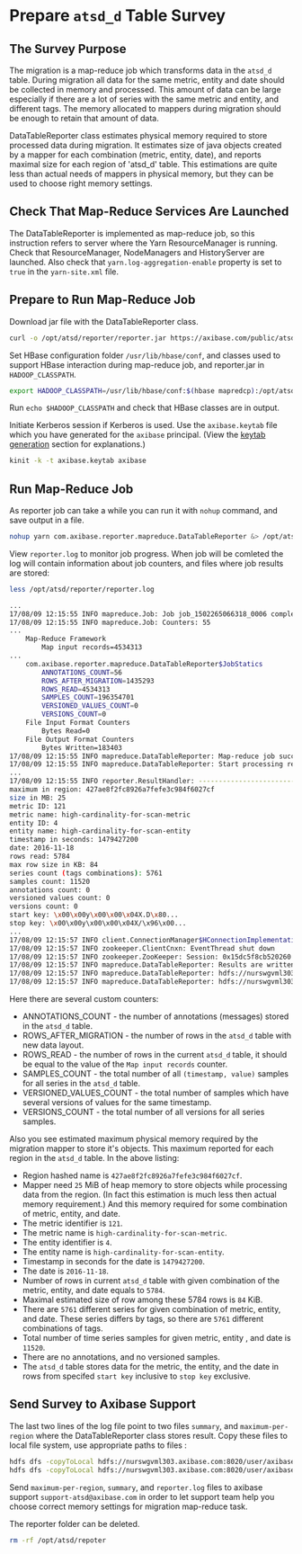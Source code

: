 # Prepare `atsd_d` Table Survey

## The Survey Purpose 
The migration is a map-reduce job which transforms data in the `atsd_d` table. During migration all data for the same metric, entity and date should be collected in memory and processed. This amount of data can be large especially if there are a lot of series with the same metric and entity, and different tags. The memory allocated to mappers during migration should be enough to retain that amount of data. 

DataTableReporter class estimates physical memory required to store processed data during migration. 
It estimates size of java objects created by a mapper for each combination (metric, entity, date), and reports maximal size for each region of 'atsd_d' table. This estimations are quite less than actual needs of mappers in physical memory, but they can be used to choose right memory settings.

## Check That Map-Reduce Services Are Launched

The DataTableReporter is implemented as map-reduce job, so this instruction refers to server where the Yarn ResourceManager is running. Check that ResourceManager, NodeManagers and HistoryServer are launched. 
Also check that `yarn.log-aggregation-enable` property is set to `true` in the `yarn-site.xml` file.

## Prepare to Run Map-Reduce Job
Download jar file with the DataTableReporter class.

```sh
curl -o /opt/atsd/reporter/reporter.jar https://axibase.com/public/atsd-125-migration/reporter.jar
```

Set HBase configuration folder `/usr/lib/hbase/conf`, and classes used to support HBase interaction during map-reduce job, and reporter.jar in `HADOOP_CLASSPATH`.

```sh
export HADOOP_CLASSPATH=/usr/lib/hbase/conf:$(hbase mapredcp):/opt/atsd/reporter/reporter.jar
```

Run `echo $HADOOP_CLASSPATH` and check that HBase classes are in output.

Initiate Kerberos session if Kerberos is used. Use the `axibase.keytab` file which you have generated for the `axibase` principal. (View the [keytab generation](../../installation/cloudera.md#generate-keytab-file-for-axibase-principal) section for explanations.)

```sh
kinit -k -t axibase.keytab axibase
```

## Run Map-Reduce Job
As reporter job can take a while you can run it with `nohup` command, and save output in a file.

```sh
nohup yarn com.axibase.reporter.mapreduce.DataTableReporter &> /opt/atsd/reporter/reporter.log &
```

View `reporter.log` to monitor job progress. When job will be comleted the log will contain information about job counters, and files where job results are stored:

```sh
less /opt/atsd/reporter/reporter.log
``` 

```sh
...
17/08/09 12:15:55 INFO mapreduce.Job: Job job_1502265066318_0006 completed successfully
17/08/09 12:15:55 INFO mapreduce.Job: Counters: 55
...
	Map-Reduce Framework
		Map input records=4534313
...
	com.axibase.reporter.mapreduce.DataTableReporter$JobStatics
		ANNOTATIONS_COUNT=56
		ROWS_AFTER_MIGRATION=1435293
		ROWS_READ=4534313
		SAMPLES_COUNT=196354701
		VERSIONED_VALUES_COUNT=0
		VERSIONS_COUNT=0
	File Input Format Counters
		Bytes Read=0
	File Output Format Counters
		Bytes Written=183403
17/08/09 12:15:55 INFO mapreduce.DataTableReporter: Map-reduce job success!
17/08/09 12:15:55 INFO mapreduce.DataTableReporter: Start processing results of the map-reduce jab.
...
17/08/09 12:15:55 INFO reporter.ResultHandler: ---------------------------------
maximum in region: 427ae8f2fc8926a7fefe3c984f6027cf
size in MB: 25
metric ID: 121
metric name: high-cardinality-for-scan-metric
entity ID: 4
entity name: high-cardinality-for-scan-entity
timestamp in seconds: 1479427200
date: 2016-11-18
rows read: 5784
max row size in KB: 84
series count (tags combinations): 5761
samples count: 11520
annotations count: 0
versioned values count: 0
versions count: 0
start key: \x00\x00y\x00\x00\x04X.D\x80...
stop key: \x00\x00y\x00\x00\x04X/\x96\x00...
...
17/08/09 12:15:57 INFO client.ConnectionManager$HConnectionImplementation: Closing zookeeper sessionid=0x15dc5f8cb520260
17/08/09 12:15:57 INFO zookeeper.ClientCnxn: EventThread shut down
17/08/09 12:15:57 INFO zookeeper.ZooKeeper: Session: 0x15dc5f8cb520260 closed
17/08/09 12:15:57 INFO mapreduce.DataTableReporter: Results are written to files:
17/08/09 12:15:57 INFO mapreduce.DataTableReporter: hdfs://nurswgvml303.axibase.com:8020/user/axibase/data_table_report/000009/summary
17/08/09 12:15:57 INFO mapreduce.DataTableReporter: hdfs://nurswgvml303.axibase.com:8020/user/axibase/data_table_report/000009/maximum-per-region
```

Here there are several custom counters:

* ANNOTATIONS_COUNT - the number of annotations (messages) stored in the `atsd_d` table.
* ROWS_AFTER_MIGRATION - the number of rows in the `atsd_d` table with new data layout. 
* ROWS_READ - the number of rows in the current `atsd_d` table, it should be equal to the value of the  `Map input records` counter.
* SAMPLES_COUNT - the total number of all `(timestamp, value)` samples for all series in the `atsd_d` table.
* VERSIONED_VALUES_COUNT - the total number of samples which have several versions of values for the same timestamp.
* VERSIONS_COUNT - the total number of all versions for all series samples.

Also you see estimated maximum physical memory required by the migration mapper to store it's objects. This maximum reported for each region in the `atsd_d` table. In the above listing:

* Region hashed name is `427ae8f2fc8926a7fefe3c984f6027cf`.
* Mapper need `25` MiB of heap memory to store objects while processing data from the region.
  (In fact this estimation is much less then actual memory requirement.)
  And this memory required for some combination of metric, entity, and date.
* The metric identifier is `121`.
* The metric name is `high-cardinality-for-scan-metric`.
* The entity identifier is `4`.
* The entity name is `high-cardinality-for-scan-entity`.
* Timestamp in seconds for the date is `1479427200`.
* The date is `2016-11-18`.
* Number of rows in current `atsd_d` table with given combination of the metric, entity, and date equals to `5784`.
* Maximal estimated size of row among these 5784 rows is `84` KiB.
* There are `5761` different series for given combination of metric, entity, and date. These series differs by tags, so there are `5761` different combinations of tags.
* Total number of time series samples for given metric, entity , and date is `11520`.
* There are no annotations, and no versioned samples.
* The `atsd_d` table stores data for the metric, the entity, and the date in rows from specifed `start key` inclusive to `stop key` exclusive.

## Send Survey to Axibase Support
The last two lines of the log file point to two files `summary`, and `maximum-per-region` where the DataTableReporter class stores result.
Copy these files to local file system, use appropriate paths to files :

```sh
hdfs dfs -copyToLocal hdfs://nurswgvml303.axibase.com:8020/user/axibase/data_table_report/000009/summary /opt/atsd/reporter/
hdfs dfs -copyToLocal hdfs://nurswgvml303.axibase.com:8020/user/axibase/data_table_report/000009/maximum-per-region /opt/atsd/reporter/
```

Send `maximum-per-region`, `summary`, and `reporter.log` files to axibase support
`support-atsd@axibase.com` in order to let support team help you choose correct memory settings for migration map-reduce task.

The reporter folder can be deleted.

```sh
rm -rf /opt/atsd/repoter
```
